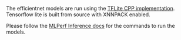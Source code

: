 The efficientnet models are run using the [TFLite CPP implementation](https://github.com/mlcommons/mlperf-automations/tree/main/script/app-mlperf-inference-tflite-cpp). Tensorflow lite is built from source with XNNPACK enabled. 

Please follow the [MLPerf Inference docs](https://docs.mlcommons.org/inference/benchmarks/image_classification/mobilenets/#__tabbed_1_5) for the commands to run the models.

